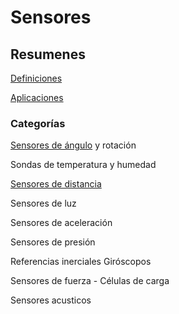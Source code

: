 # Sensores

## Resumenes

[Definiciones](http://robots-argentina.com.ar/Sensores_general.htm)

[Aplicaciones](http://www.sensores-de-medida.es/)

### Categorías

[Sensores de ángulo](.//ANGULAR/) y rotación

Sondas de temperatura y humedad

[Sensores de distancia](https://github.com/jeroendoggen/Arduino-distance-sensor-library)

Sensores de luz

Sensores de aceleración

Sensores de presión

Referencias inerciales	Giróscopos

Sensores de fuerza - Células de carga

Sensores acusticos
